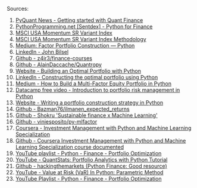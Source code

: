 Sources:
<ol>
<li><a href='https://pyquantnews.com/free-python-resources/getting-started-with-quant-finance/'>PyQuant News - Getting started with Quant Finance</li>
<li><a href='https://pythonprogramming.net/finance-tutorials/'>PythonProgramming.net [Sentdex] - Python for Finance</li>
<li><a href='https://www.msci.com/documents/10199/8eaed6e4-9b11-8272-ed51-43685e0a789d'>MSCI USA Momentum SR Variant Index</li>
<li><a href='https://www.msci.com/eqb/methodology/meth_docs/MSCI_USA_Momentum_SR_Variant_Index_Methodology_May2020.pdf'>MSCI USA Momentum SR Variant Index Methodology</li>
<li><a href='https://medium.com/@jgbilsel/factor-portfolio-construction-python-7b94a4bad08d'>Medium: Factor Portfolio Construction — Python</li>
<li><a href='https://www.linkedin.com/in/john-bilsel-444471163/'>LinkedIn - John Bilsel</li>
<li><a href='https://github.com/z4ir3/finance-courses'>Github - z4ir3/finance-courses</li>
<li><a href='https://github.com/AlainDaccache/Quantropy'>Github - AlainDaccache/Quantropy</li>
<li><a href='https://tradewithpython.com/building-an-optimal-portfolio-with-python'>Website - Building an Optimal Portfolio with Python</li>
<li><a href='https://www.linkedin.com/pulse/constructing-optimal-portfolio-using-python-abigail-urmeneta-cfa/'>LinkedIn - Constructing the optimal portfolio using Python</li>
<li><a href='https://medium.com/swlh/how-to-build-a-multi-factor-equity-portfolio-in-python-4560fab3df7b'>Medium - How to Build a Multi-Factor Equity Portfolio in Python</li>
<li><a href='https://campus.datacamp.com/courses/introduction-to-portfolio-risk-management-in-python/factor-investing?ex=6'>Datacamp free video - Introduction to portfolio risk management in Python</li>
<li><a href='https://tradingstrategy.ai/blog/writing-portfolio-construction-strategy-in-python'>Website - Writing a portfolio construction strategy in Python</li>
<li><a href='https://github.com/Bazman76/ilmanen_expected_returns'>Github - Bazman76/ilmanen_expected_returns</li>
<li><a href='https://github.com/shokru'>Github - Shokru 'Sustainable finance x Machine Learning'</li>
<li><a href='https://github.com/viniesposito/py-mlfactor'>Github - viniesposito/py-mlfactor</li>
<li><a href='https://www.coursera.org/specializations/investment-management-python-machine-learning'>Coursera - Investment Management with Python and Machine Learning Specialization</li>
<li><a href='https://github.com/PeterSchuld/EDHEC_Investment-Management-with-Python-and-Machine-Learning-'>Github - Coursera Investment Management with Python and Machine Learning Specialization course documented</li>
<li><a href='https://www.youtube.com/playlist?list=PLcFcktZ0wnNnqefRpFMS1k9_VlhVw7bzc'>YouTube playlist - Python - Finance - Portfolio Optimization</li>
<li><a href = 'https://www.youtube.com/watch?v=Dm8GaSYZPF8'>YouTube - QuantStats: Portfolio Analytics with Python Tutorial</li>
<li><a href='https://github.com/hackingthemarkets'>Github - hackingthemarkets (Python Finance: Good resource)</li>
<li><a href='https://www.youtube.com/watch?v=n8N1KK_1T50'>YouTube - Value at Risk (VaR) In Python: Parametric Method</li>
<li><a href='https://www.youtube.com/playlist?list=PLcFcktZ0wnNnqefRpFMS1k9_VlhVw7bzc'>YouTube Playlist - Python - Finance - Portfolio Optimization</li>
</ol>
